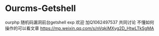 # Ourcms-Getshell
ourphp 随机码漏洞前台getshell exp
欢迎 加Q1062497537 共同讨论
不懂如何操作的可以看文章 https://mp.weixin.qq.com/s/nVqkiMXyg2D_HtwLTkSgMA
